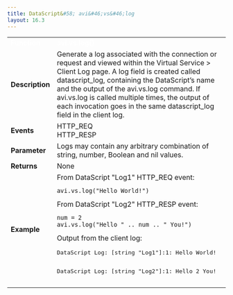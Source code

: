 ```yaml
---
title: DataScript&#58; avi&#46;vs&#46;log
layout: 16.3
---
```

<table class="table table-hover table table-bordered table-hover">  
<tbody>       
<tr>   
<td><span style="color: white; font-size: medium;"><strong>Function</strong></span></td>
<td><span style="color: white;"><b>avi.vs.log()</b></span></td>
</tr>
<tr>   
<td><span style="font-size: medium;"><strong>Description</strong></span></td>
<td>Generate a log associated with the connection or request and viewed within the Virtual Service &gt; Client Log page. A log field is created called datascript_log, containing the DataScript’s name and the output of the avi.vs.log command. If avi.vs.log is called multiple times, the output of each invocation goes in the same datascript_log field in the client log.</td>
</tr>
<tr>   
<td><span style="font-size: medium;"><strong>Events</strong></span></td>
<td>HTTP_REQ<br> HTTP_RESP</td>
</tr>
<tr>   
<td><span style="font-size: medium;"><strong>Parameter</strong></span></td>
<td>Logs may contain any arbitrary combination of string, number, Boolean and nil values.</td>
</tr>
<tr>   
<td><span style="font-size: medium;"><strong>Returns</strong></span></td>
<td>None</td>
</tr>
<tr>   
<td><span style="font-size: medium;"><strong>Example</strong></span></td>
<td> From DataScript "Log1" HTTP_REQ event:<br> 
<!-- Crayon Syntax Highlighter v2.7.1 --> <pre><code class="language-lua">avi.vs.log("Hello World!")</code></pre> 
<!-- [Format Time: 0.0007 seconds] --> From DataScript "Log2" HTTP_RESP event:<br> 
<!-- Crayon Syntax Highlighter v2.7.1 --> <pre><code class="language-lua">num = 2
avi.vs.log("Hello " .. num .. " You!")</code></pre> 
<!-- [Format Time: 0.0012 seconds] --> Output from the client log:<p></p> <pre crayon="false" class="">DataScript Log: [string "Log1"]:1: Hello World!

DataScript Log: [string "Log2"]:1: Hello 2 You!</pre></td>
</tr>
</tbody>
</table> 